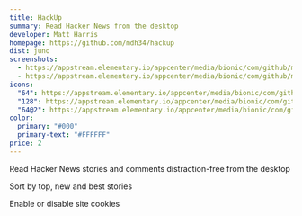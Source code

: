 ```yaml
---
title: HackUp
summary: Read Hacker News from the desktop
developer: Matt Harris
homepage: https://github.com/mdh34/hackup
dist: juno
screenshots:
  - https://appstream.elementary.io/appcenter/media/bionic/com/github/mdh34.hackup.desktop/97BAA254BBE2D580DC0BF8919945E0BA/screenshots/image-1_orig.png
  - https://appstream.elementary.io/appcenter/media/bionic/com/github/mdh34.hackup.desktop/97BAA254BBE2D580DC0BF8919945E0BA/screenshots/image-2_orig.png
icons:
  "64": https://appstream.elementary.io/appcenter/media/bionic/com/github/mdh34.hackup.desktop/97BAA254BBE2D580DC0BF8919945E0BA/icons/64x64/com.github.mdh34.hackup_com.github.mdh34.hackup.png
  "128": https://appstream.elementary.io/appcenter/media/bionic/com/github/mdh34.hackup.desktop/97BAA254BBE2D580DC0BF8919945E0BA/icons/128x128/com.github.mdh34.hackup_com.github.mdh34.hackup.png
  "64@2": https://appstream.elementary.io/appcenter/media/bionic/com/github/mdh34.hackup.desktop/97BAA254BBE2D580DC0BF8919945E0BA/icons/64x64@2/com.github.mdh34.hackup_com.github.mdh34.hackup.png
color:
  primary: "#000"
  primary-text: "#FFFFFF"
price: 2
---
```


<p>Read Hacker News stories and comments distraction-free from the desktop</p>
<p>Sort by top, new and best stories</p>
<p>Enable or disable site cookies</p>